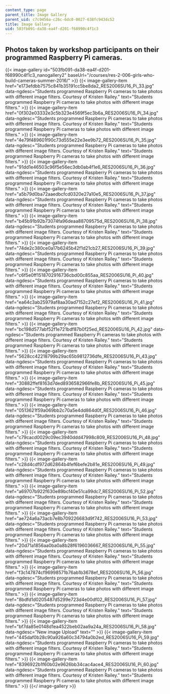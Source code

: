 ```yaml
---
content_type: page
parent_title: Image Gallery
parent_uid: c7c9456a-c26c-6dc0-0027-638fc943dc52
title: Image Gallery
uid: 503fb091-da38-ea4f-d201-f68990c4f1c3
---
```


Photos taken by workshop participants on their programmed Raspberry Pi cameras.
-------------------------------------------------------------------------------
{{< image-gallery id="503fb091-da38-ea4f-d201-f68990c4f1c3_nanogallery2" baseUrl="/courses/res-2-006-girls-who-build-cameras-summer-2016/" >}}
{{< image-gallery-item href="e173efdbb7575c841b35191cc5be8da2_RES2006SU16_Pi_33.jpg" data-ngdesc="Students programmed Raspberry Pi cameras to take photos with different image filters. Courtesy of Kristen Railey." text="Students programmed Raspberry Pi cameras to take photos with different image filters." >}}
{{< image-gallery-item href="0f302e03332e3c5b323e4569f5ec3b6a_RES2006SU16_Pi_34.jpg" data-ngdesc="Students programmed Raspberry Pi cameras to take photos with different image filters. Courtesy of Kristen Railey." text="Students programmed Raspberry Pi cameras to take photos with different image filters." >}}
{{< image-gallery-item href="4e79f489601f90c73d555e22e3ee9b72_RES2006SU16_Pi_35.jpg" data-ngdesc="Students programmed Raspberry Pi cameras to take photos with different image filters. Courtesy of Kristen Railey." text="Students programmed Raspberry Pi cameras to take photos with different image filters." >}}
{{< image-gallery-item href="91dd1e46503c96f5e56ec3db0ab4f1e6_RES2006SU16_Pi_36.jpg" data-ngdesc="Students programmed Raspberry Pi cameras to take photos with different image filters. Courtesy of Kristen Railey." text="Students programmed Raspberry Pi cameras to take photos with different image filters." >}}
{{< image-gallery-item href="a5b79d0ba72aaedbcfcd0320e27a10e5_RES2006SU16_Pi_37.jpg" data-ngdesc="Students programmed Raspberry Pi cameras to take photos with different image filters. Courtesy of Kristen Railey." text="Students programmed Raspberry Pi cameras to take photos with different image filters." >}}
{{< image-gallery-item href="b45b91b92b73074fa96deaa88709575d_RES2006SU16_Pi_38.jpg" data-ngdesc="Students programmed Raspberry Pi cameras to take photos with different image filters. Courtesy of Kristen Railey." text="Students programmed Raspberry Pi cameras to take photos with different image filters." >}}
{{< image-gallery-item href="74de2c380ce0a17b6245b42f1d21cb27_RES2006SU16_Pi_39.jpg" data-ngdesc="Students programmed Raspberry Pi cameras to take photos with different image filters. Courtesy of Kristen Railey." text="Students programmed Raspberry Pi cameras to take photos with different image filters." >}}
{{< image-gallery-item href="c6f5e0ff1518702916736cbd00c855aa_RES2006SU16_Pi_40.jpg" data-ngdesc="Students programmed Raspberry Pi cameras to take photos with different image filters. Courtesy of Kristen Railey." text="Students programmed Raspberry Pi cameras to take photos with different image filters." >}}
{{< image-gallery-item href="ea64c3ab25979af8aa30ad7152c27ef2_RES2006SU16_Pi_41.jpg" data-ngdesc="Students programmed Raspberry Pi cameras to take photos with different image filters. Courtesy of Kristen Railey." text="Students programmed Raspberry Pi cameras to take photos with different image filters." >}}
{{< image-gallery-item href="bc198d577abf52f1e721bdf87b0f25ed_RES2006SU16_Pi_42.jpg" data-ngdesc="Students programmed Raspberry Pi cameras to take photos with different image filters. Courtesy of Kristen Railey." text="Students programmed Raspberry Pi cameras to take photos with different image filters." >}}
{{< image-gallery-item href="5628cc42218799b29ac65b9812736dfe_RES2006SU16_Pi_43.jpg" data-ngdesc="Students programmed Raspberry Pi cameras to take photos with different image filters. Courtesy of Kristen Railey." text="Students programmed Raspberry Pi cameras to take photos with different image filters." >}}
{{< image-gallery-item href="30882ffef8163d7ded8936582966fe8b_RES2006SU16_Pi_45.jpg" data-ngdesc="Students programmed Raspberry Pi cameras to take photos with different image filters. Courtesy of Kristen Railey." text="Students programmed Raspberry Pi cameras to take photos with different image filters." >}}
{{< image-gallery-item href="0513621f59a069bb2c70a5e4dd864d0f_RES2006SU16_Pi_46.jpg" data-ngdesc="Students programmed Raspberry Pi cameras to take photos with different image filters. Courtesy of Kristen Railey." text="Students programmed Raspberry Pi cameras to take photos with different image filters." >}}
{{< image-gallery-item href="c79cacd0029c09ec3940ddd47998c809_RES2006SU16_Pi_48.jpg" data-ngdesc="Students programmed Raspberry Pi cameras to take photos with different image filters. Courtesy of Kristen Railey." text="Students programmed Raspberry Pi cameras to take photos with different image filters." >}}
{{< image-gallery-item href="c28d4cdf972d62864b4fef6befe2b81e_RES2006SU16_Pi_49.jpg" data-ngdesc="Students programmed Raspberry Pi cameras to take photos with different image filters. Courtesy of Kristen Railey." text="Students programmed Raspberry Pi cameras to take photos with different image filters." >}}
{{< image-gallery-item href="a69707b922f630e89bcf40e51ca99dc7_RES2006SU16_Pi_52.jpg" data-ngdesc="Students programmed Raspberry Pi cameras to take photos with different image filters. Courtesy of Kristen Railey." text="Students programmed Raspberry Pi cameras to take photos with different image filters." >}}
{{< image-gallery-item href="ae724a6a73acb7e8b709226683d9f742_RES2006SU16_Pi_53.jpg" data-ngdesc="Students programmed Raspberry Pi cameras to take photos with different image filters. Courtesy of Kristen Railey." text="Students programmed Raspberry Pi cameras to take photos with different image filters." >}}
{{< image-gallery-item href="20d71a1856aa0ba0a8b28f6196036667_RES2006SU16_Pi_55.jpg" data-ngdesc="Students programmed Raspberry Pi cameras to take photos with different image filters. Courtesy of Kristen Railey." text="Students programmed Raspberry Pi cameras to take photos with different image filters." >}}
{{< image-gallery-item href="f3c147874cf96998571b76ab1b3678ef_RES2006SU16_Pi_56.jpg" data-ngdesc="Students programmed Raspberry Pi cameras to take photos with different image filters. Courtesy of Kristen Railey." text="Students programmed Raspberry Pi cameras to take photos with different image filters." >}}
{{< image-gallery-item href="8bdfd1d0205487d5299e723d4e00df02_RES2006SU16_Pi_57.jpg" data-ngdesc="Students programmed Raspberry Pi cameras to take photos with different image filters. Courtesy of Kristen Railey." text="Students programmed Raspberry Pi cameras to take photos with different image filters." >}}
{{< image-gallery-item href="bf7da85e0148d1ea4522beb02aa9a24a_RES2006SU16_Pi_58.jpg" data-ngdesc="New image Upload" text="" >}}
{{< image-gallery-item href="445daf0b28c90a926a60c34794a0b2ed_RES2006SU16_Pi_59.jpg" data-ngdesc="Students programmed Raspberry Pi cameras to take photos with different image filters. Courtesy of Kristen Railey." text="Students programmed Raspberry Pi cameras to take photos with different image filters." >}}
{{< image-gallery-item href="8396922b1f60b02e9626bb34cac4ace4_RES2006SU16_Pi_60.jpg" data-ngdesc="Students programmed Raspberry Pi cameras to take photos with different image filters. Courtesy of Kristen Railey." text="Students programmed Raspberry Pi cameras to take photos with different image filters." >}}
{{</ image-gallery >}}